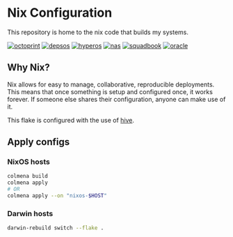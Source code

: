 # Nix Configuration

This repository is home to the nix code that builds my systems.

[![octoprint](https://img.shields.io/cirrus/github/truelecter/hive?label=octoprint&logo=nixos&logoColor=white&task=Build%20octoprint)][octoprint]
[![depsos](https://img.shields.io/cirrus/github/truelecter/hive?label=depsos&logo=nixos&logoColor=white&task=Build%20depsos)][depsos]
[![hyperos](https://img.shields.io/cirrus/github/truelecter/hive?label=hyperos&logo=nixos&logoColor=white&task=Build%20hyperos)][hyperos]
[![nas](https://img.shields.io/cirrus/github/truelecter/hive?label=nas&logo=nixos&logoColor=white&task=Build%20nas)][nas]
[![squadbook](https://img.shields.io/cirrus/github/truelecter/hive?label=squadbook&logo=nixos&logoColor=white&task=Build%20squadbook)][squadbook]
[![oracle](https://img.shields.io/cirrus/github/truelecter/hive?label=oracle&logo=nixos&logoColor=white&task=Build%20oracle)][oracle]

## Why Nix?

Nix allows for easy to manage, collaborative, reproducible deployments. This means that once something is setup and configured once, it works forever. If someone else shares their configuration, anyone can make use of it.

This flake is configured with the use of [hive][hive].

## Apply configs

### NixOS hosts

```bash
colmena build
colmena apply
# OR
colmena apply --on "nixos-$HOST"
```

### Darwin hosts

```bash
darwin-rebuild switch --flake .
```

[hive]: https://github.com/divnix/hive
[octoprint]: https://cirrus-ci.com/github/truelecter/infra/
[oracle]: https://cirrus-ci.com/github/truelecter/infra/
[depsos]: https://cirrus-ci.com/github/truelecter/infra/
[hyperos]: https://cirrus-ci.com/github/truelecter/infra/
[nas]: https://cirrus-ci.com/github/truelecter/infra/
[squadbook]: https://cirrus-ci.com/github/truelecter/infra/
